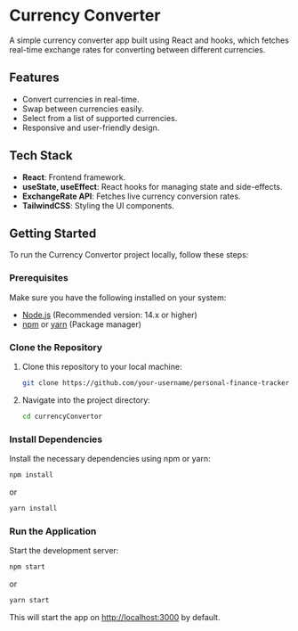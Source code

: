 # Currency Converter

A simple currency converter app built using React and hooks, which fetches real-time exchange rates for converting between different currencies.

## Features

- Convert currencies in real-time.
- Swap between currencies easily.
- Select from a list of supported currencies.
- Responsive and user-friendly design.

## Tech Stack

- **React**: Frontend framework.
- **useState, useEffect**: React hooks for managing state and side-effects.
- **ExchangeRate API**: Fetches live currency conversion rates.
- **TailwindCSS**: Styling the UI components.
  
## Getting Started

To run the Currency Convertor project locally, follow these steps:

### Prerequisites

Make sure you have the following installed on your system:

- [Node.js](https://nodejs.org/) (Recommended version: 14.x or higher)
- [npm](https://www.npmjs.com/) or [yarn](https://yarnpkg.com/) (Package manager)

### Clone the Repository

1. Clone this repository to your local machine:
   ```bash
   git clone https://github.com/your-username/personal-finance-tracker.git
   ```
   
2. Navigate into the project directory:
   ```bash
   cd currencyConvertor
   ```

### Install Dependencies

Install the necessary dependencies using npm or yarn:

```bash
npm install
```
or
```bash
yarn install
```

### Run the Application

Start the development server:

```bash
npm start
```
or
```bash
yarn start
```

This will start the app on [http://localhost:3000](http://localhost:3000) by default.


